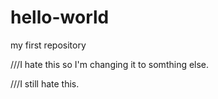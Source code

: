 # hello-world
my first repository

///I hate this so I'm changing it to somthing else. 

///I still hate this. 
